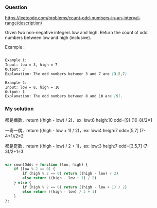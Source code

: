 ### Question

https://leetcode.com/problems/count-odd-numbers-in-an-interval-range/description/

Given two non-negative integers low and high. Return the count of odd numbers between low and high (inclusive).

Example :

```md

Example 1:
Input: low = 3, high = 7
Output: 3
Explanation: The odd numbers between 3 and 7 are [3,5,7].

Example 2:
Input: low = 8, high = 10
Output: 1
Explanation: The odd numbers between 8 and 10 are [9].

```

### My solution

都是偶數，return ((high - low) / 2)，ex: low:8 heigh:10 odd=[9] (10-8)/2=1

一奇一偶，return ((high - low + 1) / 2)，ex: low:4 heigh:7 odd=[5,7] (7-4+1)/2=2

都是奇數，return ((high - low) / 2 + 1)，ex: low:3 heigh:7 odd=[3,5,7] (7-3)/2+1=3

```js

var countOdds = function (low, high) {
    if (low % 2 == 0) {
        if (high % 2 == 0) return ((high - low) / 2)
        else return ((high - low + 1) / 2)
    } else {
        if (high % 2 == 0) return ((high - low + 1) / 2)
        else return ((high - low) / 2 + 1)
    }
};

```
